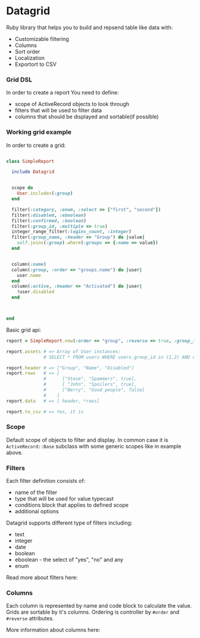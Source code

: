 # Datagrid

Ruby library that helps you to build and repsend table like data with:

* Customizable filtering
* Columns
* Sort order
* Localization
* Exportort to CSV


### Grid DSL

In order to create a report You need to define:

* scope of ActiveRecord objects to look through
* filters that will be used to filter data
* columns that should be displayed and sortable(if possible)


### Working grid example

In order to create a grid:

``` ruby

class SimpleReport

  include Datagrid


  scope do
    User.includes(:group)
  end

  filter(:category, :enum, :select => ["first", "second"])
  filter(:disabled, :eboolean)
  filter(:confirmed, :boolean)
  filter(:group_id, :multiple => true)
  integer_range_filter(:logins_count, :integer)
  filter(:group_name, :header => "Group") do |value|
    self.joins(:group).where(:groups => {:name => value})
  end


  column(:name)
  column(:group, :order => "groups.name") do |user|
    user.name
  end
  column(:active, :header => "Activated") do |user|
    !user.disabled
  end



end


```

Basic grid api:

``` ruby
report = SimpleReport.new(:order => "group", :reverse => true, :group_id => [1,2], :from_logins_count => 1, :category => "first")

report.assets # => Array of User instances: 
              # SELECT * FROM users WHERE users.group_id in (1,2) AND users.logins_count >= 1 AND users.category = 'first' ORDER BY groups.name DESC

report.header # => ["Group", "Name", "Disabled"]
report.rows   # => [
              #      ["Steve", "Spammers", true],
              #      [ "John", "Spoilers", true],
              #      ["Berry", "Good people", false]
              #    ]
report.data   # => [ header, *rows]

report.to_csv # => Yes, it is
```

### Scope

Default scope of objects to filter and display.
In common case it is `ActiveRecord::Base` subclass with some generic scopes like in example above.

### Filters

Each filter definition consists of:

* name of the filter
* type that will be used for value typecast
* conditions block that applies to defined scope
* additional options

Datagrid supports different type of filters including:

* text
* integer
* date
* boolean
* eboolean - the select of "yes", "no" and any
* enum

Read more about filters here:


### Columns

Each column is represented by name and code block to calculate the value.
Grids are sortable by it's columns. Ordering is controller by `#order` and `#reverse` attributes.

More information about columns here:



